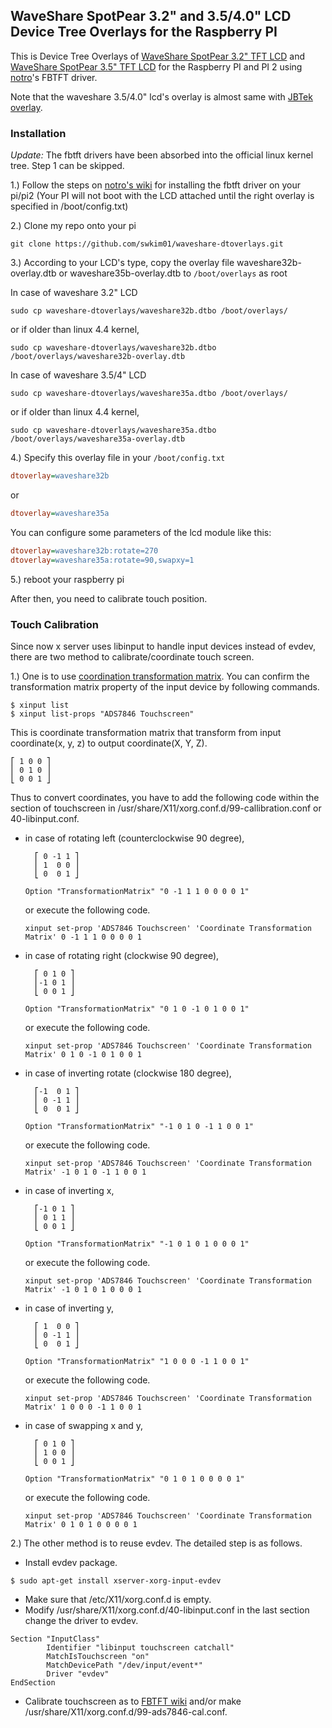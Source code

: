 ## WaveShare SpotPear 3.2" and 3.5/4.0" LCD Device Tree Overlays for the Raspberry PI
This is Device Tree Overlays of [WaveShare SpotPear 3.2" TFT LCD](http://www.waveshare.com/product/modules/oleds-lcds/3.2inch-rpi-lcd-b.htm) and [WaveShare SpotPear 3.5" TFT LCD](http://www.waveshare.com/product/modules/oleds-lcds/3.5inch-rpi-lcd-a.htm) for the Raspberry PI and PI 2 using [notro](https://github.com/notro)'s FBTFT driver.

Note that the waveshare 3.5/4.0" lcd's overlay is almost same with [JBTek overlay](https://github.com/acidjazz/jbtekoverlay).

### Installation

*_Update:_* The fbtft drivers have been absorbed into the official linux kernel tree. Step 1 can be skipped.

1.) Follow the steps on [notro's wiki](https://github.com/notro/fbtft/wiki#install) for installing the fbtft driver on your pi/pi2 (Your PI will not boot with the LCD attached until the right overlay is specified in /boot/config.txt)

2.) Clone my repo onto your pi
```shell
git clone https://github.com/swkim01/waveshare-dtoverlays.git
```

3.) According to your LCD's type, copy the overlay file waveshare32b-overlay.dtb or waveshare35b-overlay.dtb to `/boot/overlays` as root

In case of waveshare 3.2" LCD
```shell
sudo cp waveshare-dtoverlays/waveshare32b.dtbo /boot/overlays/
```
or if older than linux 4.4 kernel,
```shell
sudo cp waveshare-dtoverlays/waveshare32b.dtbo /boot/overlays/waveshare32b-overlay.dtb
```
In case of waveshare 3.5/4" LCD
```shell
sudo cp waveshare-dtoverlays/waveshare35a.dtbo /boot/overlays/
```
or if older than linux 4.4 kernel,
```shell
sudo cp waveshare-dtoverlays/waveshare35a.dtbo /boot/overlays/waveshare35a-overlay.dtb
```

4.) Specify this overlay file in your `/boot/config.txt`
```ini
dtoverlay=waveshare32b
```
or
```ini
dtoverlay=waveshare35a
```
You can configure some parameters of the lcd module like this:
```ini
dtoverlay=waveshare32b:rotate=270
dtoverlay=waveshare35a:rotate=90,swapxy=1
```

5.) reboot your raspberry pi


After then, you need to calibrate touch position.

### Touch Calibration

Since now x server uses libinput to handle input devices instead of evdev, there are two method to calibrate/coordinate touch screen.

1.) One is to use [coordination transformation matrix](https://wiki.ubuntu.com/X/InputCoordinateTransformation).  You can confirm the transformation matrix property of the input device by following commands.
```
$ xinput list
$ xinput list-props "ADS7846 Touchscreen"
```
This is coordinate transformation matrix that transform from input coordinate(x, y, z) to output coordinate(X, Y, Z).

	⎡ 1 0 0 ⎤
	⎜ 0 1 0 ⎥
	⎣ 0 0 1 ⎦

Thus to convert coordinates, you have to add the following code within the section of touchscreen in /usr/share/X11/xorg.conf.d/99-callibration.conf or 40-libinput.conf.
- in case of rotating left (counterclockwise 90 degree),

		⎡ 0 -1 1 ⎤ 
		⎜ 1  0 0 ⎥ 
		⎣ 0  0 1 ⎦ 
	```
	Option "TransformationMatrix" "0 -1 1 1 0 0 0 0 1"
	```
	or execute the following code.
	```
	xinput set-prop 'ADS7846 Touchscreen' 'Coordinate Transformation Matrix' 0 -1 1 1 0 0 0 0 1
	```
- in case of rotating right (clockwise 90 degree),

		⎡ 0 1 0 ⎤ 
		⎜-1 0 1 ⎥ 
		⎣ 0 0 1 ⎦ 
	```
	Option "TransformationMatrix" "0 1 0 -1 0 1 0 0 1"
	```
	or execute the following code.
	```
	xinput set-prop 'ADS7846 Touchscreen' 'Coordinate Transformation Matrix' 0 1 0 -1 0 1 0 0 1
	```
- in case of inverting rotate (clockwise 180 degree),

		⎡-1  0 1 ⎤ 
		⎜ 0 -1 1 ⎥ 
		⎣ 0  0 1 ⎦ 
	```
	Option "TransformationMatrix" "-1 0 1 0 -1 1 0 0 1"
	```
	or execute the following code.
	```
	xinput set-prop 'ADS7846 Touchscreen' 'Coordinate Transformation Matrix' -1 0 1 0 -1 1 0 0 1
	```
- in case of inverting x,

		⎡-1 0 1 ⎤ 
		⎜ 0 1 1 ⎥ 
		⎣ 0 0 1 ⎦ 
	```
	Option "TransformationMatrix" "-1 0 1 0 1 0 0 0 1"
	```
	or execute the following code.
	```
	xinput set-prop 'ADS7846 Touchscreen' 'Coordinate Transformation Matrix' -1 0 1 0 1 0 0 0 1
	```
- in case of inverting y,

		⎡ 1  0 0 ⎤ 
		⎜ 0 -1 1 ⎥ 
		⎣ 0  0 1 ⎦ 
	```
	Option "TransformationMatrix" "1 0 0 0 -1 1 0 0 1"
	```
	or execute the following code.
	```
	xinput set-prop 'ADS7846 Touchscreen' 'Coordinate Transformation Matrix' 1 0 0 0 -1 1 0 0 1
	```
- in case of swapping x and y,

		⎡ 0 1 0 ⎤ 
		⎜ 1 0 0 ⎥ 
		⎣ 0 0 1 ⎦ 
	```
	Option "TransformationMatrix" "0 1 0 1 0 0 0 0 1"
	```
	or execute the following code.
	```
	xinput set-prop 'ADS7846 Touchscreen' 'Coordinate Transformation Matrix' 0 1 0 1 0 0 0 0 1
	```

2.) The other method is to reuse evdev. The detailed step is as follows.

- Install evdev package.
```
$ sudo apt-get install xserver-xorg-input-evdev
```
- Make sure that /etc/X11/xorg.conf.d is empty.
- Modify /usr/share/X11/xorg.conf.d/40-libinput.conf in the last section change the driver to evdev.
```
Section "InputClass"
        Identifier "libinput touchscreen catchall"
        MatchIsTouchscreen "on"
        MatchDevicePath "/dev/input/event*"
        Driver "evdev"
EndSection
```
- Calibrate touchscreen as to [FBTFT wiki](https://github.com/notro/fbtft/wiki/FBTFT-on-Raspian) and/or make /usr/share/X11/xorg.conf.d/99-ads7846-cal.conf.
